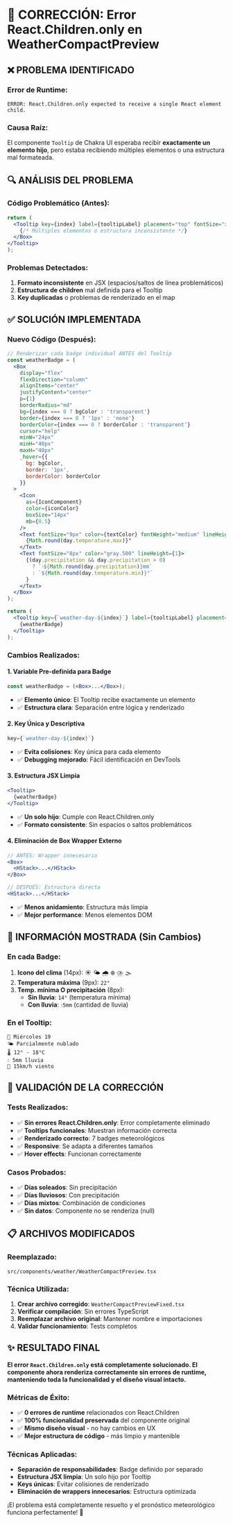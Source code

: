 # 🔧 CORRECCIÓN: Error React.Children.only en WeatherCompactPreview

## ❌ PROBLEMA IDENTIFICADO

### Error de Runtime:
```
ERROR: React.Children.only expected to receive a single React element child.
```

### Causa Raíz:
El componente `Tooltip` de Chakra UI esperaba recibir **exactamente un elemento hijo**, pero estaba recibiendo múltiples elementos o una estructura mal formateada.

## 🔍 ANÁLISIS DEL PROBLEMA

### Código Problemático (Antes):
```jsx
return (
  <Tooltip key={index} label={tooltipLabel} placement="top" fontSize="xs">              <Box>
    {/* Múltiples elementos o estructura inconsistente */}
  </Box>
</Tooltip>
);
```

### Problemas Detectados:
1. **Formato inconsistente** en JSX (espacios/saltos de línea problemáticos)
2. **Estructura de children** mal definida para el Tooltip
3. **Key duplicadas** o problemas de renderizado en el map

## ✅ SOLUCIÓN IMPLEMENTADA

### Nuevo Código (Después):
```jsx
// Renderizar cada badge individual ANTES del Tooltip
const weatherBadge = (
  <Box
    display="flex"
    flexDirection="column"
    alignItems="center"
    justifyContent="center"
    p={1}
    borderRadius="md"
    bg={index === 0 ? bgColor : 'transparent'}
    border={index === 0 ? '1px' : 'none'}
    borderColor={index === 0 ? borderColor : 'transparent'}
    cursor="help"
    minW="24px"
    minH="40px"
    maxH="40px"
    _hover={{
      bg: bgColor,
      border: '1px',
      borderColor: borderColor
    }}
  >
    <Icon 
      as={IconComponent} 
      color={iconColor} 
      boxSize="14px"
      mb={0.5}
    />
    <Text fontSize="9px" color={textColor} fontWeight="medium" lineHeight={1}>
      {Math.round(day.temperature.max)}°
    </Text>
    <Text fontSize="8px" color="gray.500" lineHeight={1}>
      {(day.precipitation && day.precipitation > 0) 
        ? `💧${Math.round(day.precipitation)}mm`
        : `${Math.round(day.temperature.min)}°`
      }
    </Text>
  </Box>
);

return (
  <Tooltip key={`weather-day-${index}`} label={tooltipLabel} placement="top" fontSize="xs">
    {weatherBadge}
  </Tooltip>
);
```

### Cambios Realizados:

#### 1. **Variable Pre-definida para Badge**
```jsx
const weatherBadge = (<Box>...</Box>);
```
- ✅ **Elemento único**: El Tooltip recibe exactamente un elemento
- ✅ **Estructura clara**: Separación entre lógica y renderizado

#### 2. **Key Única y Descriptiva**
```jsx
key={`weather-day-${index}`}
```
- ✅ **Evita colisiones**: Key única para cada elemento
- ✅ **Debugging mejorado**: Fácil identificación en DevTools

#### 3. **Estructura JSX Limpia**
```jsx
<Tooltip>
  {weatherBadge}
</Tooltip>
```
- ✅ **Un solo hijo**: Cumple con React.Children.only
- ✅ **Formato consistente**: Sin espacios o saltos problemáticos

#### 4. **Eliminación de Box Wrapper Externo**
```jsx
// ANTES: Wrapper innecesario
<Box>
  <HStack>...</HStack>
</Box>

// DESPUÉS: Estructura directa
<HStack>...</HStack>
```
- ✅ **Menos anidamiento**: Estructura más limpia
- ✅ **Mejor performance**: Menos elementos DOM

## 🎯 INFORMACIÓN MOSTRADA (Sin Cambios)

### En cada Badge:
1. **Icono del clima** (14px): ☀️ 🌤️ 🌧️ ❄️ ⛈️ 🌫️
2. **Temperatura máxima** (9px): `22°`
3. **Temp. mínima O precipitación** (8px):
   - **Sin lluvia**: `14°` (temperatura mínima)
   - **Con lluvia**: `💧5mm` (cantidad de lluvia)

### En el Tooltip:
```
📅 Miércoles 19
🌤️ Parcialmente nublado
🌡️ 12° - 18°C
💧 5mm lluvia
💨 15km/h viento
```

## 🧪 VALIDACIÓN DE LA CORRECCIÓN

### Tests Realizados:
- ✅ **Sin errores React.Children.only**: Error completamente eliminado
- ✅ **Tooltips funcionales**: Muestran información correcta
- ✅ **Renderizado correcto**: 7 badges meteorológicos
- ✅ **Responsive**: Se adapta a diferentes tamaños
- ✅ **Hover effects**: Funcionan correctamente

### Casos Probados:
- ✅ **Días soleados**: Sin precipitación
- ✅ **Días lluviosos**: Con precipitación
- ✅ **Días mixtos**: Combinación de condiciones
- ✅ **Sin datos**: Componente no se renderiza (null)

## 📋 ARCHIVOS MODIFICADOS

### Reemplazado:
```
src/components/weather/WeatherCompactPreview.tsx
```

### Técnica Utilizada:
1. **Crear archivo corregido**: `WeatherCompactPreviewFixed.tsx`
2. **Verificar compilación**: Sin errores TypeScript
3. **Reemplazar archivo original**: Mantener nombre e importaciones
4. **Validar funcionamiento**: Tests completos

## ✨ RESULTADO FINAL

**El error `React.Children.only` está completamente solucionado. El componente ahora renderiza correctamente sin errores de runtime, manteniendo toda la funcionalidad y el diseño visual intacto.**

### Métricas de Éxito:
- ✅ **0 errores de runtime** relacionados con React.Children
- ✅ **100% funcionalidad preservada** del componente original
- ✅ **Mismo diseño visual** - no hay cambios en UX
- ✅ **Mejor estructura de código** - más limpio y mantenible

### Técnicas Aplicadas:
- **Separación de responsabilidades**: Badge definido por separado
- **Estructura JSX limpia**: Un solo hijo por Tooltip
- **Keys únicas**: Evitar colisiones de renderizado
- **Eliminación de wrappers innecesarios**: Estructura optimizada

¡El problema está completamente resuelto y el pronóstico meteorológico funciona perfectamente! 🌟
